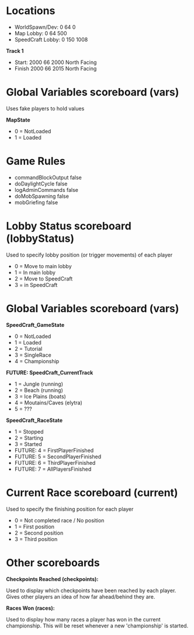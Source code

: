Locations
=========

* WorldSpawn/Dev:	0 64 0
* Map Lobby:		0 64 500
* SpeedCraft Lobby: 0 150 1008

**Track 1**

* Start: 2000 66 2000 North Facing
* Finish 2000 66 2015 North Facing

Global Variables scoreboard (vars)
==================================
Uses fake players to hold values

**MapState**

* 0 = NotLoaded
* 1 = Loaded

Game Rules
==========
* commandBlockOutput false
* doDaylightCycle false
* logAdminCommands false
* doMobSpawning false
* mobGriefing false

Lobby Status scoreboard (lobbyStatus)
=====================================
Used to specify lobby position (or trigger movements) of each player
* 0 = Move to main lobby
* 1 = In main lobby
* 2 = Move to SpeedCraft
* 3 = in SpeedCraft

Global Variables scoreboard (vars)
==================================
**SpeedCraft_GameState**
* 0 = NotLoaded
* 1 = Loaded
* 2 = Tutorial
* 3 = SingleRace
* 4 = Championship

**FUTURE: SpeedCraft_CurrentTrack**
* 1 = Jungle (running)
* 2 = Beach (running)
* 3 = Ice Plains (boats)
* 4 = Moutains/Caves (elytra)
* 5 = ???

**SpeedCraft_RaceState**
* 1 = Stopped
* 2 = Starting
* 3 = Started
* FUTURE: 4 = FirstPlayerFinished
* FUTURE: 5 = SecondPlayerFinished
* FUTURE: 6 = ThirdPlayerFinished
* FUTURE: 7 = AllPlayersFinished

Current Race scoreboard (current)
=================================
Used to specify the finishing position for each player

* 0 = Not completed race / No position
* 1 = First position
* 2 = Second position
* 3 = Third position

Other scoreboards
=================

**Checkpoints Reached (checkpoints):** 

Used to display which checkpoints have been reached by each player. 
Gives other players an idea of how far ahead/behind they are.

**Races Won (races):**

Used to display how many races a player has won in the current championship.
This will be reset whenever a new 'championship' is started.


